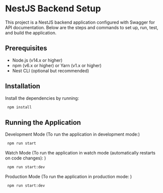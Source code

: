 # NestJS Backend Setup

This project is a NestJS backend application configured with Swagger for API documentation. Below are the steps and commands to set up, run, test, and build the application.

## Prerequisites

- Node.js (v14.x or higher)
- npm (v6.x or higher) or Yarn (v1.x or higher)
- Nest CLI (optional but recommended)

## Installation

Install the dependencies by running:

```bash
 npm install

```

## Running the Application

Development Mode
(To run the application in development mode:)

```bash
 npm run start

```
Watch Mode
(To run the application in watch mode (automatically restarts on code changes):
)
```bash
 npm run start:dev

```
Production Mode
(To run the application in production mode:
)


```bash
 npm run start:dev

```